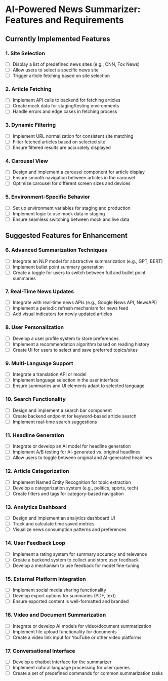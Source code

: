 # AI-Powered News Summarizer: Features and Requirements

## Currently Implemented Features

### 1. Site Selection
- [ ] Display a list of predefined news sites (e.g., CNN, Fox News)
- [ ] Allow users to select a specific news site
- [ ] Trigger article fetching based on site selection

### 2. Article Fetching
- [ ] Implement API calls to backend for fetching articles
- [ ] Create mock data for staging/testing environments
- [ ] Handle errors and edge cases in fetching process

### 3. Dynamic Filtering
- [ ] Implement URL normalization for consistent site matching
- [ ] Filter fetched articles based on selected site
- [ ] Ensure filtered results are accurately displayed

### 4. Carousel View
- [ ] Design and implement a carousel component for article display
- [ ] Ensure smooth navigation between articles in the carousel
- [ ] Optimize carousel for different screen sizes and devices

### 5. Environment-Specific Behavior
- [ ] Set up environment variables for staging and production
- [ ] Implement logic to use mock data in staging
- [ ] Ensure seamless switching between mock and live data

## Suggested Features for Enhancement

### 6. Advanced Summarization Techniques
- [ ] Integrate an NLP model for abstractive summarization (e.g., GPT, BERT)
- [ ] Implement bullet point summary generation
- [ ] Create a toggle for users to switch between full and bullet point summaries

### 7. Real-Time News Updates
- [ ] Integrate with real-time news APIs (e.g., Google News API, NewsAPI)
- [ ] Implement a periodic refresh mechanism for news feed
- [ ] Add visual indicators for newly updated articles

### 8. User Personalization
- [ ] Develop a user profile system to store preferences
- [ ] Implement a recommendation algorithm based on reading history
- [ ] Create UI for users to select and save preferred topics/sites

### 9. Multi-Language Support
- [ ] Integrate a translation API or model
- [ ] Implement language selection in the user interface
- [ ] Ensure summaries and UI elements adapt to selected language

### 10. Search Functionality
- [ ] Design and implement a search bar component
- [ ] Create backend endpoint for keyword-based article search
- [ ] Implement real-time search suggestions

### 11. Headline Generation
- [ ] Integrate or develop an AI model for headline generation
- [ ] Implement A/B testing for AI-generated vs. original headlines
- [ ] Allow users to toggle between original and AI-generated headlines

### 12. Article Categorization
- [ ] Implement Named Entity Recognition for topic extraction
- [ ] Develop a categorization system (e.g., politics, sports, tech)
- [ ] Create filters and tags for category-based navigation

### 13. Analytics Dashboard
- [ ] Design and implement an analytics dashboard UI
- [ ] Track and calculate time saved metrics
- [ ] Visualize news consumption patterns and preferences

### 14. User Feedback Loop
- [ ] Implement a rating system for summary accuracy and relevance
- [ ] Create a backend system to collect and store user feedback
- [ ] Develop a mechanism to use feedback for model fine-tuning

### 15. External Platform Integration
- [ ] Implement social media sharing functionality
- [ ] Develop export options for summaries (PDF, text)
- [ ] Ensure exported content is well-formatted and branded

### 16. Video and Document Summarization
- [ ] Integrate or develop AI models for video/document summarization
- [ ] Implement file upload functionality for documents
- [ ] Create a video link input for YouTube or other video platforms

### 17. Conversational Interface
- [ ] Develop a chatbot interface for the summarizer
- [ ] Implement natural language processing for user queries
- [ ] Create a set of predefined commands for common summarization tasks
